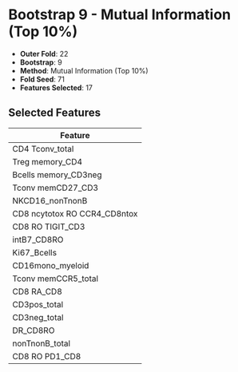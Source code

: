 # Bootstrap 9 - Mutual Information (Top 10%)

- **Outer Fold**: 22
- **Bootstrap**: 9
- **Method**: Mutual Information (Top 10%)
- **Fold Seed**: 71
- **Features Selected**: 17

## Selected Features

| Feature |
|---------|
| CD4 Tconv_total |
| Treg memory_CD4 |
| Bcells memory_CD3neg |
| Tconv memCD27_CD3 |
| NKCD16_nonTnonB |
| CD8 ncytotox RO CCR4_CD8ntox |
| CD8 RO TIGIT_CD3 |
| intB7_CD8RO |
| Ki67_Bcells |
| CD16mono_myeloid |
| Tconv memCCR5_total |
| CD8 RA_CD8 |
| CD3pos_total |
| CD3neg_total |
| DR_CD8RO |
| nonTnonB_total |
| CD8 RO PD1_CD8 |
